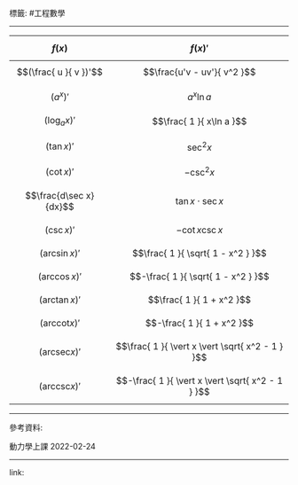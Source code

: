 標籤: #工程數學 

---

| $$f(x)$$                 | $$f(x)'$$                                         |
| ------------------------ | ------------------------------------------------- |
| $$(\frac{ u }{ v })'$$   | $$\frac{u'v - uv'}{ v^2 }$$                       |
| $$(a^x)'$$               | $$a^x \ln a$$                                     |
| $$(\log_a x)'$$          | $$\frac{ 1 }{ x\ln a }$$                          |
| $$(\tan x)'$$            | $$\sec^2 x$$                                      |
| $$(\cot x)'$$            | $$-\csc^2 x$$                                     |
| $$\frac{d\sec x}{dx}$$   | $$\tan x \cdot \sec x$$                           |
| $$(\csc x)'$$            | $$ - \cot x \csc x$$                              |
| $$(\arcsin x)'$$         | $$\frac{ 1 }{ \sqrt{ 1 - x^2 } }$$                |
| $$(\arccos x)'$$         | $$-\frac{ 1 }{ \sqrt{ 1 - x^2 } }$$               |
| $$(\arctan x)'$$         | $$\frac{ 1 }{ 1 + x^2 }$$                         |
| $$(\text{arccot} x)'$$ | $$-\frac{ 1 }{ 1 + x^2 }$$                        |
| $$(\text{arcsec} x)'$$ | $$\frac{ 1 }{ \vert x \vert \sqrt{ x^2 - 1 } }$$  |
| $$(\text{arccsc} x)'$$ | $$-\frac{ 1 }{ \vert x \vert \sqrt{ x^2 - 1 } }$$ |

---

參考資料:

動力學上課 2022-02-24

---

link:

